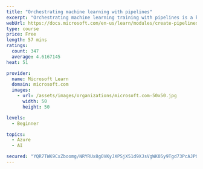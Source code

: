 ```yaml
---
title: "Orchestrating machine learning with pipelines"
excerpt: "Orchestrating machine learning training with pipelines is a key element of DevOps for machine learning. In this module, you'll learn how to create, publish, and run pipelines to train models in Azure Machine Learning."
webUrl: https://docs.microsoft.com/en-us/learn/modules/create-pipelines-in-aml/
type: course
price: Free
length: 57 mins
ratings:
  count: 347
  average: 4.6167145
heat: 51

provider:
  name: Microsoft Learn
  domain: microsoft.com
  images:
    - url: /assets/images/organizations/microsoft.com-50x50.jpg
      width: 50
      height: 50

levels:
  - Beginner

topics:
  - Azure
  - AI

secured: "YQR7TWK9CxZboomg/NRYRUx8gOVKyJXPSjX51d9XJsVgWK05y9Tgd73PcAJPG6swDxwEcFzAxKlfGDRv7Fh9MlQTClHaUkmCPxbXJP07iGraYR6Pb2zYCXlRmgCW6abY5pRjgTc9fXOZjTpzjC8Ra//Uea0YKhGu2A/AlT2pMCy4lhrzd1fGNQ9cCx1RIZBSn2Jz8blSr9JXqnYUFcqj2VGYGIOLxrUV5SksiGbw59ZflCVHHJ5RKRrwJm4BNSwWJNIp9Gz0PDdjqwemSeHFwJdbrGFe13JCmA85l+F8r71nle3Fh5Lt0XDunWEyuMvVDNofYEDPviAH78sWhhi7nqN+DYzsFLnL5pPWx+SWHG7CX5b2wb1pzUFTf64/oZxlpIxMp4PPK/LOYTbQN796Zw==;b06S6L6N+WcQ03VZhwe7cw=="
---
```


